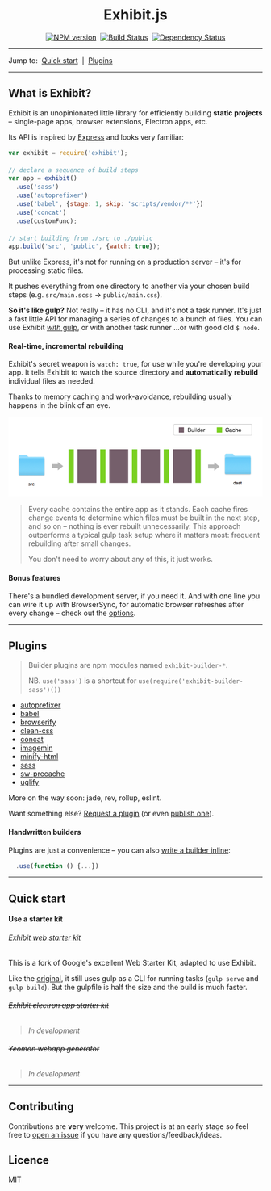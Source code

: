 <div align="center">
  <h1>Exhibit.js</h1>
  <p><a href="https://npmjs.org/package/exhibit"><img alt="NPM version" src="https://img.shields.io/npm/v/exhibit.svg?style=flat-square"></a> &nbsp;<a href="http://travis-ci.org/exhibitjs/exhibit"><img alt="Build Status" src="https://img.shields.io/travis/exhibitjs/exhibit.svg?style=flat-square"></a> &nbsp;<a href="https://david-dm.org/exhibitjs/exhibit"><img alt="Dependency Status" src="https://img.shields.io/david/exhibitjs/exhibit.svg?style=flat-square"></a></p>
</div>

---

Jump to:&nbsp; [Quick start](#quick-start) &nbsp;|&nbsp; [Plugins](#plugins)

---


## What is Exhibit?

Exhibit is an unopinionated little library for efficiently building **static projects** – single-page apps, browser extensions, Electron apps, etc.

Its API is inspired by [Express](http://expressjs.com/) and looks very familiar:

```js
var exhibit = require('exhibit');

// declare a sequence of build steps
var app = exhibit()
  .use('sass')
  .use('autoprefixer')
  .use('babel', {stage: 1, skip: 'scripts/vendor/**'})
  .use('concat')
  .use(customFunc);

// start building from ./src to ./public
app.build('src', 'public', {watch: true});
```

But unlike Express, it's not for running on a production server – it's for processing static files.

It pushes everything from one directory to another via your chosen build steps (e.g.&nbsp;`src/main.scss`&nbsp;→&nbsp;`public/main.css`).

**So it's like gulp?** Not really – it has no CLI, and it's not a task runner. It's just a fast little API for managing a series of changes to a bunch of files. You can use Exhibit [*with* gulp][using with gulp], or with another task runner ...or with good old `$ node`.

#### Real-time, incremental rebuilding

Exhibit's secret weapon is `watch: true`, for use while you're developing your app. It tells Exhibit to watch the source directory and **automatically rebuild** individual files as needed.

Thanks to memory caching and work-avoidance, rebuilding usually happens in the blink of an eye.

![Exhibit flowchart]

> Every cache contains the entire app as it stands. Each cache fires change events to determine which files must be built in the next step, and so on – nothing is ever rebuilt unnecessarily. This approach outperforms a typical gulp task setup where it matters most: frequent rebuilding after small changes.
>
> You don't need to worry about any of this, it just works.


#### Bonus features

There's a bundled development server, if you need it. And with one line you can wire it up with BrowserSync, for automatic browser refreshes after every change – check out the [options].


---


## Plugins

> Builder plugins are npm modules named `exhibit-builder-*`.
>
> NB. `use('sass')` is a shortcut for `use(require('exhibit-builder-sass')())`

- [autoprefixer](https://github.com/exhibitjs/builder-autoprefixer)
- [babel](https://github.com/exhibitjs/builder-babel)
- [browserify](https://github.com/exhibitjs/builder-browserify)
- [clean-css](https://github.com/exhibitjs/builder-clean-css)
- [concat](https://github.com/exhibitjs/builder-concat)
- [imagemin](https://github.com/exhibitjs/builder-imagemin)
- [minify-html](https://github.com/exhibitjs/builder-minify-html)
- [sass](https://github.com/exhibitjs/builder-sass)
- [sw-precache](https://github.com/exhibitjs/builder-sw-precache)
- [uglify](https://github.com/exhibitjs/builder-uglify)

More on the way soon: jade, rev, rollup, eslint.

Want something else? [Request a plugin][issues] (or even [publish one][publishing guidelines]).


#### Handwritten builders

Plugins are just a convenience – you can also [write a builder inline][writing a builder]:

```js
  .use(function () {...})
```


---


## Quick start

#### Use a starter kit

###### [Exhibit web starter kit](https://github.com/exhibitjs/exhibit-wsk)

This is a fork of Google's excellent Web Starter Kit, adapted to use Exhibit.

Like the [original](https://github.com/google/web-starter-kit), it still uses gulp as a CLI for running tasks (`gulp serve` and `gulp build`). But the gulpfile is half the size and the build is much faster.

###### ~~Exhibit electron app starter kit~~

> *In development*

###### ~~Yeoman webapp generator~~

> *In development*

<!-- 
 -->

<!-- 
#### Manual setup

Follow the 5 minute [tutorial].
 -->
---

## Contributing

Contributions are **very** welcome. This project is at an early stage so feel free to [open an issue](https://github.com/exhibitjs/exhibit/issues) if you have any questions/feedback/ideas.


## Licence

MIT


[exhibit flowchart]: docs/flowchart.png
[options]: docs/api/build.md#options
[issues]: https://github.com/exhibitjs/exhibit/issues
[writing a builder]: docs/writing-a-builder.md
[publishing guidelines]: docs/publishing-guidelines.md
[use]: docs/api/use.md
[tutorial]: docs/tutorial.md
[using with gulp]: docs/using-exhibit-with-gulp.md
